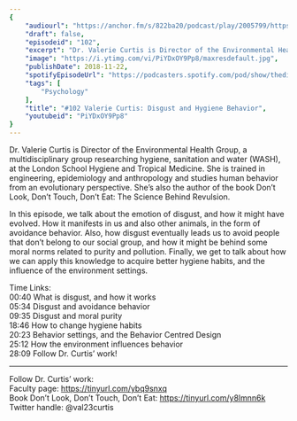 ```yaml
---
{
	"audiourl": "https://anchor.fm/s/822ba20/podcast/play/2005799/https%3A%2F%2Fd3ctxlq1ktw2nl.cloudfront.net%2Fproduction%2F2018-11-30%2F7708373-44100-2-0cd86523827a9.mp3",
	"draft": false,
	"episodeid": "102",
	"excerpt": "Dr. Valerie Curtis is Director of the Environmental Health Group, a multidisciplinary group researching hygiene, sanitation and water (WASH), at the London School Hygiene and Tropical Medicine. She is trained in engineering, epidemiology and anthropology and studies human behavior from an evolutionary perspective. She’s also the author of the book Don’t Look, Don’t Touch, Don’t Eat: The Science Behind Revulsion. ",
	"image": "https://i.ytimg.com/vi/PiYDxOY9Pp8/maxresdefault.jpg",
	"publishDate": 2018-11-22,
	"spotifyEpisodeUrl": "https://podcasters.spotify.com/pod/show/thedissenter/episodes/102-Valerie-Curtis-Disgust-and-Hygiene-Behavior-e2rnb7",
	"tags": [
		"Psychology"
	],
	"title": "#102 Valerie Curtis: Disgust and Hygiene Behavior",
	"youtubeid": "PiYDxOY9Pp8"
}
---
```

Dr. Valerie Curtis is Director of the Environmental Health Group, a multidisciplinary group researching hygiene, sanitation and water (WASH), at the London School Hygiene and Tropical Medicine. She is trained in engineering, epidemiology and anthropology and studies human behavior from an evolutionary perspective. She’s also the author of the book Don’t Look, Don’t Touch, Don’t Eat: The Science Behind Revulsion. 

In this episode, we talk about the emotion of disgust, and how it might have evolved. How it manifests in us and also other animals, in the form of avoidance behavior. Also, how disgust eventually leads us to avoid people that don’t belong to our social group, and how it might be behind some moral norms related to purity and pollution. Finally, we get to talk about how we can apply this knowledge to acquire better hygiene habits, and the influence of the environment settings.

Time Links:  
<time>00:40</time> What is disgust, and how it works  
<time>05:34</time> Disgust and avoidance behavior                      
<time>09:35</time> Disgust and moral purity         
<time>18:46</time> How to change hygiene habits          
<time>20:23</time> Behavior settings, and the Behavior Centred Design           
<time>25:12</time> How the environment influences behavior      
<time>28:09</time> Follow Dr. Curtis’ work!

---

Follow Dr. Curtis’ work:  
Faculty page: https://tinyurl.com/ybq9snxq  
Book Don’t Look, Don’t Touch, Don’t Eat: https://tinyurl.com/y8lmnn6k  
Twitter handle: @val23curtis
